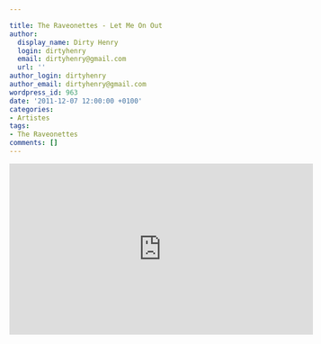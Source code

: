 ```yaml
---

title: The Raveonettes - Let Me On Out
author:
  display_name: Dirty Henry
  login: dirtyhenry
  email: dirtyhenry@gmail.com
  url: ''
author_login: dirtyhenry
author_email: dirtyhenry@gmail.com
wordpress_id: 963
date: '2011-12-07 12:00:00 +0100'
categories:
- Artistes
tags:
- The Raveonettes
comments: []
---
```

<iframe width="540" height="304" src="http://www.youtube.com/embed/WwldQTXgkaQ" frameborder="0" allowfullscreen></iframe>
